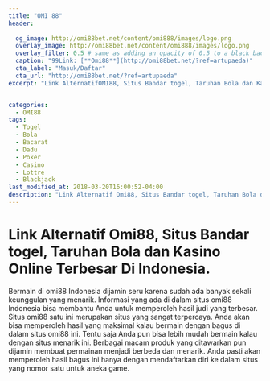 ```yaml
---
title: "OMI 88"
header:
  
  og_image: http://omi88bet.net/content/omi888/images/logo.png
  overlay_image: http://omi88bet.net/content/omi888/images/logo.png
  overlay_filter: 0.5 # same as adding an opacity of 0.5 to a black background
  caption: "99Link: [**Omi88**](http://omi88bet.net/?ref=artupaeda)"
  cta_label: "Masuk/Daftar"
  cta_url: "http://omi88bet.net/?ref=artupaeda"
excerpt: "Link AlternatifOMI88, Situs Bandar togel, Taruhan Bola dan Kasino Online Terbesar Di Indonesia."


categories:
  - OMI88
tags:
  - Togel
  - Bola
  - Bacarat
  - Dadu
  - Poker
  - Casino
  - Lottre
  - Blackjack
last_modified_at: 2018-03-20T16:00:52-04:00
description: "Link Alternatif Omi88, Situs Bandar togel, Taruhan Bola dan Kasino Online Terbesar Di Indonesia."
---
```

<h1>Link Alternatif Omi88, Situs Bandar togel, Taruhan Bola dan Kasino Online Terbesar Di Indonesia.</h1>
Bermain di omi88 Indonesia dijamin seru karena sudah ada banyak sekali keunggulan yang menarik. Informasi yang ada di dalam situs omi88 Indonesia bisa membantu Anda untuk memperoleh hasil judi yang terbesar. Situs omi88 satu ini merupakan situs yang sangat terpercaya. Anda akan bisa memperoleh hasil yang maksimal kalau bermain dengan bagus di dalam situs omi88 ini. Tentu saja Anda pun bisa lebih mudah bermain kalau dengan situs menarik ini. Berbagai macam produk yang ditawarkan pun dijamin membuat permainan menjadi berbeda dan menarik. Anda pasti akan memperoleh hasil bagus ini hanya dengan mendaftarkan diri ke dalam situs yang nomor satu untuk aneka game.
